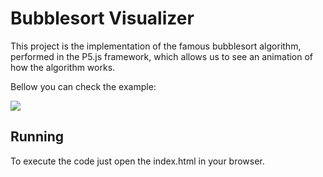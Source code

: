 # Bubblesort Visualizer

This project is the implementation of the famous bubblesort algorithm, performed in the P5.js framework, which allows us to see an animation of how the algorithm works.

Bellow you can check the example:

![](result.gif)

## Running
To execute the code just open the index.html in your browser.
